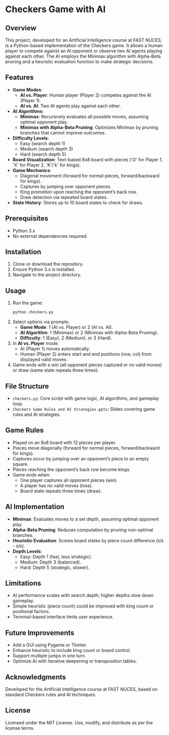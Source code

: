 # Checkers Game with AI

## Overview
This project, developed for an Artificial Intelligence course at FAST NUCES, is a Python-based implementation of the Checkers game. It allows a human player to compete against an AI opponent or observe two AI agents playing against each other. The AI employs the Minimax algorithm with Alpha-Beta pruning and a heuristic evaluation function to make strategic decisions.

## Features
- **Game Modes**:
  - **AI vs. Player**: Human player (Player 2) competes against the AI (Player 1).
  - **AI vs. AI**: Two AI agents play against each other.
- **AI Algorithms**:
  - **Minimax**: Recursively evaluates all possible moves, assuming optimal opponent play.
  - **Minimax with Alpha-Beta Pruning**: Optimizes Minimax by pruning branches that cannot improve outcomes.
- **Difficulty Levels**:
  - Easy (search depth 1)
  - Medium (search depth 3)
  - Hard (search depth 5)
- **Board Visualization**: Text-based 8x8 board with pieces ('O' for Player 1, 'X' for Player 2, 'K'/'k' for kings).
- **Game Mechanics**:
  - Diagonal movement (forward for normal pieces, forward/backward for kings).
  - Captures by jumping over opponent pieces.
  - King promotion upon reaching the opponent’s back row.
  - Draw detection via repeated board states.
- **State History**: Stores up to 10 board states to check for draws.

## Prerequisites
- Python 3.x
- No external dependencies required.

## Installation
1. Clone or download the repository.
2. Ensure Python 3.x is installed.
3. Navigate to the project directory.

## Usage
1. Run the game:
   ```bash
   python checkers.py
   ```
2. Select options via prompts:
   - **Game Mode**: 1 (AI vs. Player) or 2 (AI vs. AI).
   - **AI Algorithm**: 1 (Minimax) or 2 (Minimax with Alpha-Beta Pruning).
   - **Difficulty**: 1 (Easy), 2 (Medium), or 3 (Hard).
3. In **AI vs. Player** mode:
   - AI (Player 1) moves automatically.
   - Human (Player 2) enters start and end positions (row, col) from displayed valid moves.
4. Game ends with a win (all opponent pieces captured or no valid moves) or draw (same state repeats three times).

## File Structure
- `checkers.py`: Core script with game logic, AI algorithms, and gameplay loop.
- `Checkers Game Rules and AI Strategies.pptx`: Slides covering game rules and AI strategies.

## Game Rules
- Played on an 8x8 board with 12 pieces per player.
- Pieces move diagonally (forward for normal pieces, forward/backward for kings).
- Captures occur by jumping over an opponent’s piece to an empty square.
- Pieces reaching the opponent’s back row become kings.
- Game ends when:
  - One player captures all opponent pieces (win).
  - A player has no valid moves (loss).
  - Board state repeats three times (draw).

## AI Implementation
- **Minimax**: Evaluates moves to a set depth, assuming optimal opponent play.
- **Alpha-Beta Pruning**: Reduces computation by pruning non-optimal branches.
- **Heuristic Evaluation**: Scores board states by piece count difference (`X`/`k` - `O`/`K`).
- **Depth Levels**:
  - Easy: Depth 1 (fast, less strategic).
  - Medium: Depth 3 (balanced).
  - Hard: Depth 5 (strategic, slower).

## Limitations
- AI performance scales with search depth; higher depths slow down gameplay.
- Simple heuristic (piece count) could be improved with king count or positional factors.
- Terminal-based interface limits user experience.

## Future Improvements
- Add a GUI using Pygame or Tkinter.
- Enhance heuristic to include king count or board control.
- Support multiple jumps in one turn.
- Optimize AI with iterative deepening or transposition tables.

## Acknowledgments
Developed for the Artificial Intelligence course at FAST NUCES, based on standard Checkers rules and AI techniques.

## License
Licensed under the MIT License. Use, modify, and distribute as per the license terms.
